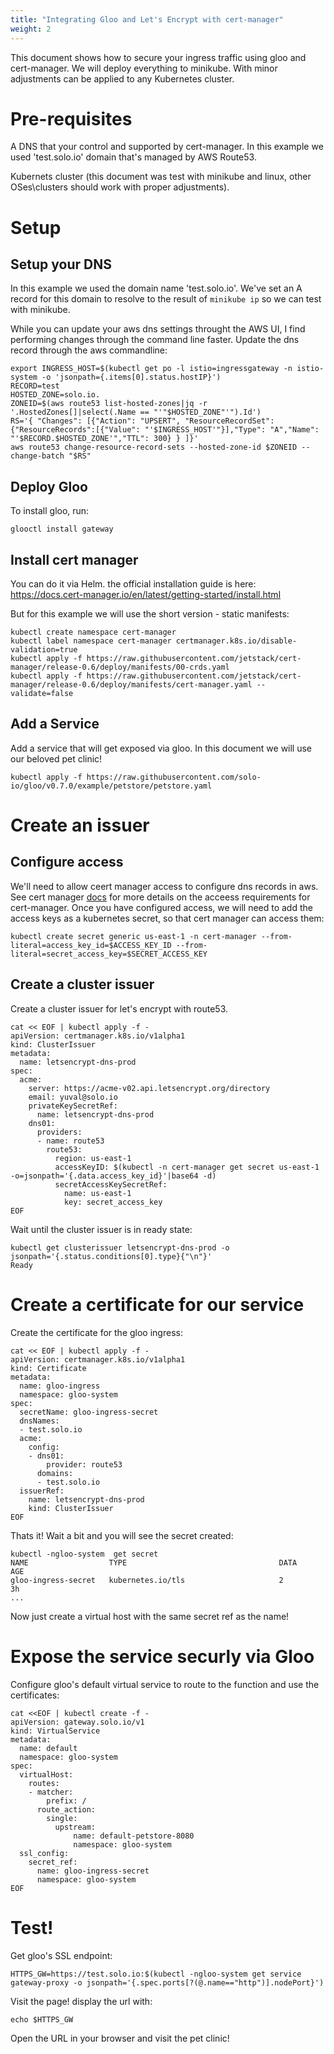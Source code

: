 ```yaml
---
title: "Integrating Gloo and Let's Encrypt with cert-manager"
weight: 2
---
```


This document shows how to secure your ingress traffic using gloo and cert-manager. We will deploy everything
to minikube. With minor adjustments can be applied to any Kubernetes cluster.

# Pre-requisites

A DNS that your control and supported by cert-manager.
In this example we used 'test.solo.io' domain that's managed by AWS Route53.

Kubernets cluster (this document was test with minikube and linux, other OSes\clusters should work with proper adjustments).

# Setup

## Setup your DNS
In this example we used the domain name 'test.solo.io'. We've set an A record for this domain to resolve to the result of `minikube ip` so we can test with minikube.

While you can update your aws dns settings throught the AWS UI, I find performing changes through
the command line faster. Update the dns record through the aws commandline:

```shell
export INGRESS_HOST=$(kubectl get po -l istio=ingressgateway -n istio-system -o 'jsonpath={.items[0].status.hostIP}')
RECORD=test
HOSTED_ZONE=solo.io.
ZONEID=$(aws route53 list-hosted-zones|jq -r '.HostedZones[]|select(.Name == "'"$HOSTED_ZONE"'").Id')
RS='{ "Changes": [{"Action": "UPSERT", "ResourceRecordSet":{"ResourceRecords":[{"Value": "'$INGRESS_HOST'"}],"Type": "A","Name": "'$RECORD.$HOSTED_ZONE'","TTL": 300} } ]}'
aws route53 change-resource-record-sets --hosted-zone-id $ZONEID --change-batch "$RS"
```

## Deploy Gloo
To install gloo, run:
```shell
glooctl install gateway
```

## Install cert manager

You can do it via Helm. the official installation guide is here:
https://docs.cert-manager.io/en/latest/getting-started/install.html

But for this example we will use the short version - static manifests:

```shell
kubectl create namespace cert-manager
kubectl label namespace cert-manager certmanager.k8s.io/disable-validation=true
kubectl apply -f https://raw.githubusercontent.com/jetstack/cert-manager/release-0.6/deploy/manifests/00-crds.yaml
kubectl apply -f https://raw.githubusercontent.com/jetstack/cert-manager/release-0.6/deploy/manifests/cert-manager.yaml --validate=false
```

## Add a Service
Add a service that will get exposed via gloo. In this document we will use our beloved pet clinic!

```shell
kubectl apply -f https://raw.githubusercontent.com/solo-io/gloo/v0.7.0/example/petstore/petstore.yaml
```

# Create an issuer

## Configure access
We'll need to allow ceert manager access to configure dns records in aws. See cert manager [docs](https://docs.cert-manager.io/en/latest/tasks/acme/configuring-dns01/route53.html) for more details on the acceess requirements for 
cert-manager.
Once you have configured access, we will need to add the access keys as a kubernetes secret, so that
cert manager can access them:

```shell
kubectl create secret generic us-east-1 -n cert-manager --from-literal=access_key_id=$ACCESS_KEY_ID --from-literal=secret_access_key=$SECRET_ACCESS_KEY
```

## Create a cluster issuer
Create a cluster issuer for let's encrypt with route53.

```shell
cat << EOF | kubectl apply -f -
apiVersion: certmanager.k8s.io/v1alpha1
kind: ClusterIssuer
metadata:
  name: letsencrypt-dns-prod
spec:
  acme:
    server: https://acme-v02.api.letsencrypt.org/directory
    email: yuval@solo.io
    privateKeySecretRef:
      name: letsencrypt-dns-prod
    dns01:
      providers:
      - name: route53
        route53:
          region: us-east-1
          accessKeyID: $(kubectl -n cert-manager get secret us-east-1 -o=jsonpath='{.data.access_key_id}'|base64 -d)
          secretAccessKeySecretRef:
            name: us-east-1
            key: secret_access_key
EOF
```

Wait until the cluster issuer is in ready state:

```
kubectl get clusterissuer letsencrypt-dns-prod -o jsonpath='{.status.conditions[0].type}{"\n"}'
Ready
```

# Create a certificate for our service
Create the certificate for the gloo ingress:
```shell
cat << EOF | kubectl apply -f -
apiVersion: certmanager.k8s.io/v1alpha1
kind: Certificate
metadata:
  name: gloo-ingress
  namespace: gloo-system
spec:
  secretName: gloo-ingress-secret
  dnsNames:
  - test.solo.io
  acme:
    config:
    - dns01:
        provider: route53
      domains:
      - test.solo.io
  issuerRef:
    name: letsencrypt-dns-prod
    kind: ClusterIssuer
EOF
```

Thats it! Wait a bit and you will see the secret created:
```shell
kubectl -ngloo-system  get secret 
NAME                  TYPE                                  DATA      AGE
gloo-ingress-secret   kubernetes.io/tls                     2         3h
...
```

Now just create a virtual host with the same secret ref as the name!

# Expose the service securly via Gloo
Configure gloo's default virtual service to route to the function and use the certificates:

```shell
cat <<EOF | kubectl create -f -
apiVersion: gateway.solo.io/v1
kind: VirtualService
metadata:
  name: default
  namespace: gloo-system
spec:
  virtualHost:
    routes:
    - matcher:
        prefix: /
      route_action:
        single:
          upstream:
              name: default-petstore-8080
              namespace: gloo-system
  ssl_config:
    secret_ref:
      name: gloo-ingress-secret
      namespace: gloo-system
EOF
```

# Test!

Get gloo's SSL endpoint:
```shell
HTTPS_GW=https://test.solo.io:$(kubectl -ngloo-system get service gateway-proxy -o jsonpath='{.spec.ports[?(@.name=="http")].nodePort}')
```

Visit the page! display the url with:
```shell
echo $HTTPS_GW
```

Open the URL in your browser and visit the pet clinic!